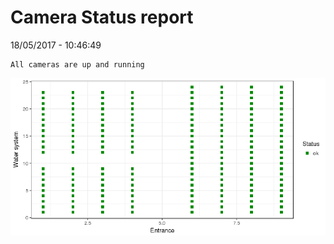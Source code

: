 Camera Status report
================
18/05/2017 - 10:46:49

    All cameras are up and running

![](camreport_files/figure-markdown_github/unnamed-chunk-2-1.png)
